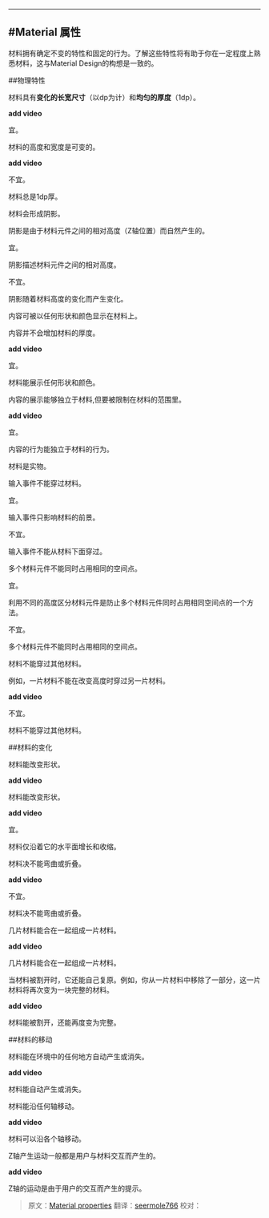    ---
   
<!-- # Material properties -->
#Material 属性
---
<!-- 
Material has certain immutable characteristics and inherent behaviors. Understanding these qualities will help you manipulate material in a way that’s consistent with the vision of material design.
-->
材料拥有确定不变的特性和固定的行为。了解这些特性将有助于你在一定程度上熟悉材料，这与Material Design的构想是一致的。
<!-- ##Physical properties -->
##物理特性

<!-- Material has **varying x & y dimensions** (measured in dp) and a **uniform thickness** (1dp). -->
材料具有**变化的长宽尺寸**（以dp为计）和**均匀的厚度**（1dp）。

**add video** 
<!-- Do. -->
宜。
<!-- The height and width of material can vary. -->
材料的高度和宽度是可变的。

**add video** 
<!-- Don't. -->
不宜。
<!-- Material is always 1dp thick. -->
材料总是1dp厚。
<!-- Material casts shadows. -->
材料会形成阴影。
<!-- Shadows result naturally from the relative elevation (z-position) between material elements. -->
阴影是由于材料元件之间的相对高度（Z轴位置）而自然产生的。
<!-- Do. -->
宜。
<!-- Shadows depict the relative elevation between material elements. -->
阴影描述材料元件之间的相对高度。
<!-- Don't.-->
不宜。
<!-- Shadows are never approximated by coloring material. -->
阴影随着材料高度的变化而产生变化。
<!-- Content is displayed on material, in any shape and color.  -->
内容可被以任何形状和颜色显示在材料上。
<!-- Content does not add thickness to material. -->
内容并不会增加材料的厚度。

**add video** 
<!-- Do. -->
宜。
<!-- Material can display any shape and color. -->
材料能展示任何形状和颜色。
<!-- Content can behave independently of the material, but is limited within the bounds of the material. -->
内容的展示能够独立于材料,但要被限制在材料的范围里。

**add video** 
<!-- Do. -->
宜。
<!-- Content behavior can be independent of the behavior of material. -->
内容的行为能独立于材料的行为。

<!-- Material is solid. -->
材料是实物。

<!-- Input events cannot pass through material. -->
输入事件不能穿过材料。
<!-- Do. -->
宜。
<!-- Input events only affect the foreground material. -->
输入事件只影响材料的前景。
<!-- Don't -->
不宜。
<!-- Input events cannot pass through material. -->
输入事件不能从材料下面穿过。
<!-- Multiple material elements cannot occupy the same point in space simultaneously. -->
多个材料元件不能同时占用相同的空间点。
<!-- Do. -->
宜。
<!-- 
Using elevation to separate material elements is one method of preventing multiple material elements from occupying the same point in space simultaneously.
-->
利用不同的高度区分材料元件是防止多个材料元件同时占用相同空间点的一个方法。
<!-- Don't -->
不宜。
<!-- Multiple material elements cannot occupy the same point in space simultaneously. -->
多个材料元件不能同时占用相同的空间点。
<!-- Material cannot pass through other material. -->
材料不能穿过其他材料。
<!-- For example, one sheet of material cannot pass through another sheet of material when changing elevation. -->
例如，一片材料不能在改变高度时穿过另一片材料。

**add video** 
<!-- Don't -->
不宜。
<!-- Material cannot pass through other material. -->
材料不能穿过其他材料。
<!-- ##Transforming material -->
##材料的变化
<!-- Material can change shape. -->
材料能改变形状。

**add video** 
<!-- Material can change shape. -->
材料能改变形状。

**add video** 
<!--Do.-->
宜。
<!-- Material grows and shrinks only along its plane. -->
材料仅沿着它的水平面增长和收缩。
<!-- Material never bends or folds. -->
材料决不能弯曲或折叠。

**add video** 
<!-- Don't. -->
不宜。
<!-- Material never bends or folds. -->
材料决不能弯曲或折叠。
<!-- Sheets of material can join together to become a single sheet of material. -->
几片材料能合在一起组成一片材料。

**add video** 
<!-- Multiple sheets of material can join together to become a single sheet. -->
几片材料能合在一起组成一片材料。

当材料被割开时，它还能自己复原。例如，你从一片材料中移除了一部分，这一片材料将再次变为一块完整的材料。

**add video** 

材料能被割开，还能再度变为完整。

##材料的移动

材料能在环境中的任何地方自动产生或消失。

**add video** 

材料能自动产生或消失。

材料能沿任何轴移动。

**add video** 

材料可以沿各个轴移动。

Z轴产生运动一般都是用户与材料交互而产生的。

**add video** 

Z轴的运动是由于用户的交互而产生的提示。

> 原文：[Material properties](https://www.google.com/design/spec/what-is-material/material-properties.html)  翻译：[seermole766](https://github.com/seermole766)  校对：
